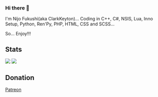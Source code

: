 ### Hi there 👋

I'm Nijo Fukushi(aka ClarkKeyton)... Coding in C++, C#, NSIS, Lua, Inno Setup, Python, Ren'Py, PHP, HTML, CSS and SCSS...

So... Enjoy!!!
## Stats
![](https://github.com/ClarkKeyton/github-stats/blob/master/generated/overview.svg)
![](https://github.com/ClarkKeyton/github-stats/blob/master/generated/languages.svg)

## Donation

[Patreon](https://patreon.com/NijoFukushiOfficial)

